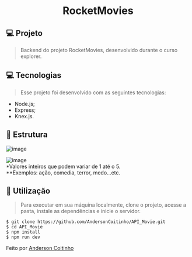 <h1 align="center"> RocketMovies </h1>

<h2 id="project">💻 Projeto</h2>

> Backend do projeto RocketMovies, desenvolvido durante o curso explorer.

<h2 id="technologies">💻 Tecnologias</h2>

> Esse projeto foi desenvolvido com as seguintes tecnologias:

- Node.js;
- Express;
- Knex.js.

<h2 id="structure">🧮 Estrutura</h2>

![image](https://github.com/AndersonCoitinho/API_Movie/assets/104800828/217a2abf-2395-4174-8dc7-6c0c5b482069)

![image](https://github.com/AndersonCoitinho/API_Movie/assets/104800828/42274e25-71fd-4c55-b047-d679bd1a5faa)
<br>
*Valores inteiros que podem variar de 1 até o 5.
<br>
**Exemplos: ação, comedia, terror, medo...etc.

<h2 id="usage">🚀 Utilização</h2>

> Para executar em sua máquina localmente, clone o projeto, acesse a pasta, instale as dependências e inicie o servidor.

```
$ git clone https://github.com/AndersonCoitinho/API_Movie.git
$ cd API_Movie
$ npm install
$ npm run dev
```

Feito por <a href="https://www.linkedin.com/in/anderson-coitinho/">Anderson Coitinho</a>

